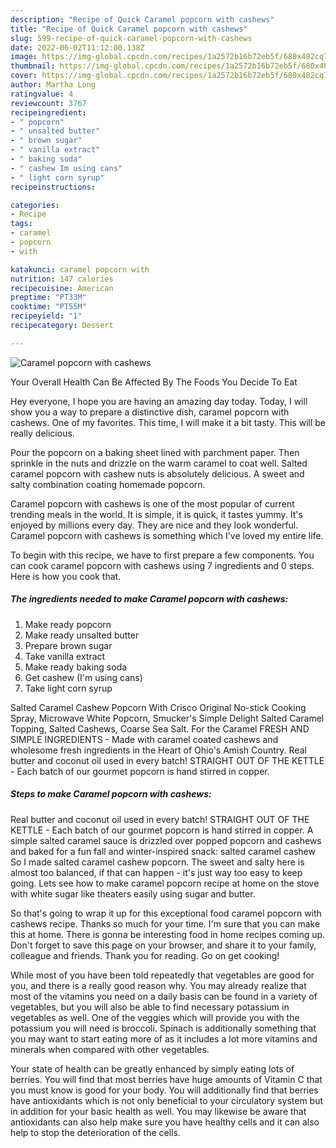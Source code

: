 ```yaml
---
description: "Recipe of Quick Caramel popcorn with cashews"
title: "Recipe of Quick Caramel popcorn with cashews"
slug: 599-recipe-of-quick-caramel-popcorn-with-cashews
date: 2022-06-02T11:12:00.138Z
image: https://img-global.cpcdn.com/recipes/1a2572b16b72eb5f/680x482cq70/caramel-popcorn-with-cashews-recipe-main-photo.jpg
thumbnail: https://img-global.cpcdn.com/recipes/1a2572b16b72eb5f/680x482cq70/caramel-popcorn-with-cashews-recipe-main-photo.jpg
cover: https://img-global.cpcdn.com/recipes/1a2572b16b72eb5f/680x482cq70/caramel-popcorn-with-cashews-recipe-main-photo.jpg
author: Martha Long
ratingvalue: 4
reviewcount: 3767
recipeingredient:
- " popcorn"
- " unsalted butter"
- " brown sugar"
- " vanilla extract"
- " baking soda"
- " cashew Im using cans"
- " light corn syrup"
recipeinstructions:

categories:
- Recipe
tags:
- caramel
- popcorn
- with

katakunci: caramel popcorn with 
nutrition: 147 calories
recipecuisine: American
preptime: "PT33M"
cooktime: "PT55M"
recipeyield: "1"
recipecategory: Dessert

---
```



![Caramel popcorn with cashews](https://img-global.cpcdn.com/recipes/1a2572b16b72eb5f/680x482cq70/caramel-popcorn-with-cashews-recipe-main-photo.jpg)

Your Overall Health Can Be Affected By The Foods You Decide To Eat

Hey everyone, I hope you are having an amazing day today. Today, I will show you a way to prepare a distinctive dish, caramel popcorn with cashews. One of my favorites. This time, I will make it a bit tasty. This will be really delicious.

Pour the popcorn on a baking sheet lined with parchment paper. Then sprinkle in the nuts and drizzle on the warm caramel to coat well. Salted caramel popcorn with cashew nuts is absolutely delicious. A sweet and salty combination coating homemade popcorn.

Caramel popcorn with cashews is one of the most popular of current trending meals in the world. It is simple, it is quick, it tastes yummy. It's enjoyed by millions every day. They are nice and they look wonderful. Caramel popcorn with cashews is something which I've loved my entire life.


To begin with this recipe, we have to first prepare a few components. You can cook caramel popcorn with cashews using 7 ingredients and 0 steps. Here is how you cook that.

<!--inarticleads1-->

##### The ingredients needed to make Caramel popcorn with cashews:

1. Make ready  popcorn
1. Make ready  unsalted butter
1. Prepare  brown sugar
1. Take  vanilla extract
1. Make ready  baking soda
1. Get  cashew (I&#39;m using cans)
1. Take  light corn syrup


Salted Caramel Cashew Popcorn With Crisco Original No-stick Cooking Spray, Microwave White Popcorn, Smucker&#39;s Simple Delight Salted Caramel Topping, Salted Cashews, Coarse Sea Salt. For the Caramel FRESH AND SIMPLE INGREDIENTS - Made with caramel coated cashews and wholesome fresh ingredients in the Heart of Ohio&#39;s Amish Country. Real butter and coconut oil used in every batch! STRAIGHT OUT OF THE KETTLE - Each batch of our gourmet popcorn is hand stirred in copper. 

<!--inarticleads2-->

##### Steps to make Caramel popcorn with cashews:



Real butter and coconut oil used in every batch! STRAIGHT OUT OF THE KETTLE - Each batch of our gourmet popcorn is hand stirred in copper. A simple salted caramel sauce is drizzled over popped popcorn and cashews and baked for a fun fall and winter-inspired snack: salted caramel cashew So I made salted caramel cashew popcorn. The sweet and salty here is almost too balanced, if that can happen - it&#39;s just way too easy to keep going. Lets see how to make caramel popcorn recipe at home on the stove with white sugar like theaters easily using sugar and butter. 

So that's going to wrap it up for this exceptional food caramel popcorn with cashews recipe. Thanks so much for your time. I'm sure that you can make this at home. There is gonna be interesting food in home recipes coming up. Don't forget to save this page on your browser, and share it to your family, colleague and friends. Thank you for reading. Go on get cooking!

While most of you have been told repeatedly that vegetables are good for you, and there is a really good reason why. You may already realize that most of the vitamins you need on a daily basis can be found in a variety of vegetables, but you will also be able to find necessary potassium in vegetables as well. One of the veggies which will provide you with the potassium you will need is broccoli. Spinach is additionally something that you may want to start eating more of as it includes a lot more vitamins and minerals when compared with other vegetables.

Your state of health can be greatly enhanced by simply eating lots of berries. You will find that most berries have huge amounts of Vitamin C that you must know is good for your body. You will additionally find that berries have antioxidants which is not only beneficial to your circulatory system but in addition for your basic health as well. You may likewise be aware that antioxidants can also help make sure you have healthy cells and it can also help to stop the deterioration of the cells.
